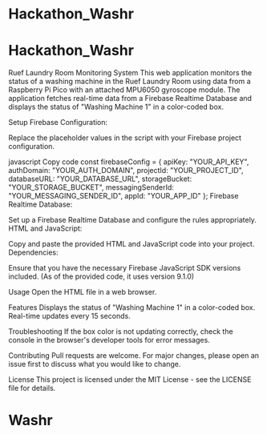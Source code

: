 # Hackathon_Washr
# Hackathon_Washr
Ruef Laundry Room Monitoring System
This web application monitors the status of a washing machine in the Ruef Laundry Room using data from a Raspberry Pi Pico with an attached MPU6050 gyroscope module. The application fetches real-time data from a Firebase Realtime Database and displays the status of "Washing Machine 1" in a color-coded box.

Setup
Firebase Configuration:

Replace the placeholder values in the script with your Firebase project configuration.

javascript
Copy code
const firebaseConfig = {
    apiKey: "YOUR_API_KEY",
    authDomain: "YOUR_AUTH_DOMAIN",
    projectId: "YOUR_PROJECT_ID",
    databaseURL: "YOUR_DATABASE_URL",
    storageBucket: "YOUR_STORAGE_BUCKET",
    messagingSenderId: "YOUR_MESSAGING_SENDER_ID",
    appId: "YOUR_APP_ID"
};
Firebase Realtime Database:

Set up a Firebase Realtime Database and configure the rules appropriately.
HTML and JavaScript:

Copy and paste the provided HTML and JavaScript code into your project.
Dependencies:

Ensure that you have the necessary Firebase JavaScript SDK versions included. (As of the provided code, it uses version 9.1.0)

Usage
Open the HTML file in a web browser.

Features
Displays the status of "Washing Machine 1" in a color-coded box.
Real-time updates every 15 seconds.

Troubleshooting
If the box color is not updating correctly, check the console in the browser's developer tools for error messages.

Contributing
Pull requests are welcome. For major changes, please open an issue first to discuss what you would like to change.

License
This project is licensed under the MIT License - see the LICENSE file for details.

# Washr

